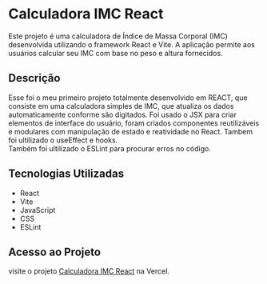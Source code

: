 # Calculadora IMC React

Este projeto é uma calculadora de Índice de Massa Corporal (IMC) desenvolvida utilizando o framework React e Vite. A aplicação permite aos usuários calcular seu IMC com base no peso e altura fornecidos.

## Descrição
Esse foi o meu primeiro projeto totalmente desenvolvido em REACT, que consiste em uma calculadora simples de IMC, que atualiza os dados automaticamente conforme são digitados. Foi usado o JSX para criar elementos de interface do usuário, foram criados componentes reutilizáveis e modulares com manipulação de estado e reatividade no React. Tambem foi ultilizado o useEffect e hooks.  
Também foi ultilizado o ESLint para procurar erros no código.

## Tecnologias Utilizadas

- React
- Vite
- JavaScript
- CSS
- ESLint

## Acesso ao Projeto

visite  o projeto [Calculadora IMC React](https://calculadora-imc-react-felipem.vercel.app/) na Vercel.

